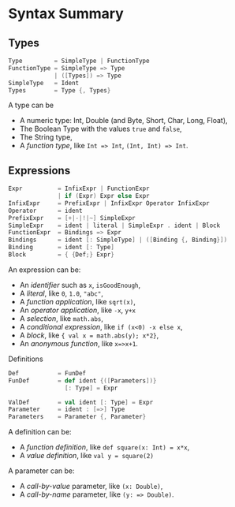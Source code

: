 # Syntax Summary

## Types

``` Scala
Type         = SimpleType | FunctionType
FunctionType = SimpleType => Type
             | ([Types]) => Type
SimpleType   = Ident
Types        = Type {, Types}
```

A type can be
* A numeric type: Int, Double (and Byte, Short, Char, Long, Float),
* The Boolean Type with the values `true` and `false`,
* The String type,
* A *function type*, like `Int => Int`, `(Int, Int) => Int`.

## Expressions
``` Scala
Expr          = InfixExpr | FunctionExpr
              | if (Expr) Expr else Expr
InfixExpr     = PrefixExpr | InfixExpr Operator InfixExpr
Operator      = ident
PrefixExpr    = [+|-|!|~] SimpleExpr
SimpleExpr    = ident | literal | SimpleExpr . ident | Block
FunctionExpr  = Bindings => Expr
Bindings      = ident [: SimpleType] | ([Binding {, Binding}])
Binding       = ident [: Type]
Block         = { {Def;} Expr}
```
An expression can be:
* An *identifier* such as `x`, `isGoodEnough`,
* A *literal*, like `0`, `1.0`, `"abc"`,
* A *function application*, like `sqrt(x)`,
* An *operator application*, like `-x`, `y+x`
* A *selection*, like `math.abs`,
* A *conditional expression*, like `if (x<0) -x else x`,
* A *block*, like `{ val x = math.abs(y); x*2}`,
* An *anonymous function*, like `x=>x+1`.

Definitions
``` Scala
Def           = FunDef
FunDef        = def ident {([Parameters])}
                [: Type] = Expr

ValDef        = val ident [: Type] = Expr
Parameter     = ident : [=>] Type
Parameters    = Parameter {, Parameter}
```

A definition can be:
* A *function definition*, like `def square(x: Int) = x*x`,
* A *value definition*, like `val y = square(2)`

A parameter can be:
* A *call-by-value* parameter, like `(x: Double)`,
* A *call-by-name* parameter, like `(y: => Double)`.


